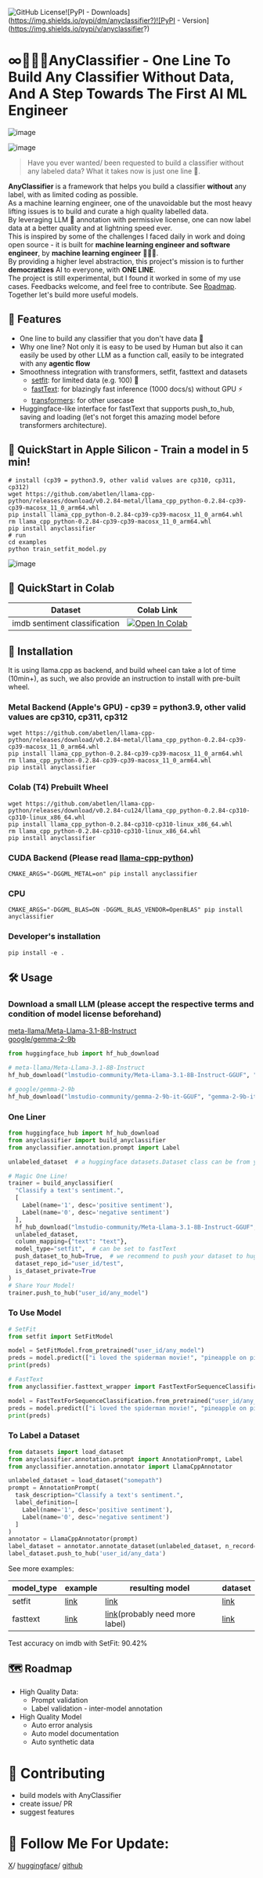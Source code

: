 ![GitHub License](https://img.shields.io/github/license/kenhktsui/anyclassifier?)![PyPI - Downloads](https://img.shields.io/pypi/dm/anyclassifier?)![PyPI - Version](https://img.shields.io/pypi/v/anyclassifier?)

# ∞🧙🏼‍♂️AnyClassifier - One Line To Build Any Classifier Without Data, And A Step Towards The First AI ML Engineer
![image](assets/Traditional_ML_Cycle.png)

![image](assets/AnyClassifier.png)

>Have you ever wanted/ been requested to build a classifier without any labeled data? What it takes now is just one line 🤯.   

**AnyClassifier** is a framework that helps you build a classifier **without** any label, with as limited coding as possible.    
As a machine learning engineer, one of the unavoidable but the most heavy lifting issues is to build and curate a high quality labelled data.   
By leveraging LLM 🤖 annotation with permissive license, one can now label data at a better quality and at lightning speed ever.    
This is inspired by some of the challenges I faced daily in work and doing open source - it is built for **machine learning engineer and software engineer**, by **machine learning engineer** 👨🏻‍💻.    
By providing a higher level abstraction, this project's mission is to further **democratizes** AI to everyone, with **ONE LINE**.   
The project is still experimental, but I found it worked in some of my use cases. Feedbacks welcome, and feel free to contribute. See [Roadmap](#-roadmap).  
Together let's build more useful models.

## 🚀 Features
- One line to build any classifier that you don't have data 🤯
- Why one line? Not only it is easy to be used by Human but also it can easily be used by other LLM as a function call, easily to be integrated with any **agentic flow**
- Smoothness integration with transformers, setfit, fasttext and datasets
  - [setfit](https://github.com/huggingface/setfit): for limited data (e.g. 100) 🤗
  - [fastText](https://github.com/facebookresearch/fastText): for blazingly fast inference (1000 docs/s) without GPU ⚡️
  - [transformers](https://github.com/huggingface/transformers): for other usecase
- Huggingface-like interface for fastText that supports push_to_hub, saving and loading (let's not forget this amazing model before transformers architecture).

## 🏁 QuickStart in Apple Silicon - Train a model in 5 min!
```shell
# install (cp39 = python3.9, other valid values are cp310, cp311, cp312)
wget https://github.com/abetlen/llama-cpp-python/releases/download/v0.2.84-metal/llama_cpp_python-0.2.84-cp39-cp39-macosx_11_0_arm64.whl
pip install llama_cpp_python-0.2.84-cp39-cp39-macosx_11_0_arm64.whl
rm llama_cpp_python-0.2.84-cp39-cp39-macosx_11_0_arm64.whl
pip install anyclassifier
# run
cd examples
python train_setfit_model.py

```
![image](assets/demo.gif)
## 🏁 QuickStart in Colab

| Dataset                       | Colab Link                                                                                                                                                          |
|-------------------------------|---------------------------------------------------------------------------------------------------------------------------------------------------------------------|
| imdb sentiment classification | [![Open In Colab](https://colab.research.google.com/assets/colab-badge.svg)](https://colab.research.google.com/drive/1LB8PUTT9wM1Qb2cY-6Dx-RNiqmyCvRr1?usp=sharing) |


## 🔧 Installation
It is using llama.cpp as backend, and build wheel can take a lot of time (10min+), as such, we also provide an instruction to install with pre-built wheel.
### Metal Backend (Apple's GPU) - cp39 = python3.9, other valid values are cp310, cp311, cp312
```shell
wget https://github.com/abetlen/llama-cpp-python/releases/download/v0.2.84-metal/llama_cpp_python-0.2.84-cp39-cp39-macosx_11_0_arm64.whl
pip install llama_cpp_python-0.2.84-cp39-cp39-macosx_11_0_arm64.whl
rm llama_cpp_python-0.2.84-cp39-cp39-macosx_11_0_arm64.whl
pip install anyclassifier
```

### Colab (T4) Prebuilt Wheel
```shell
wget https://github.com/abetlen/llama-cpp-python/releases/download/v0.2.84-cu124/llama_cpp_python-0.2.84-cp310-cp310-linux_x86_64.whl
pip install llama_cpp_python-0.2.84-cp310-cp310-linux_x86_64.whl
rm llama_cpp_python-0.2.84-cp310-cp310-linux_x86_64.whl
pip install anyclassifier
```

### CUDA Backend (Please read [llama-cpp-python](https://llama-cpp-python.readthedocs.io/en/latest/#installation))
```shell
CMAKE_ARGS="-DGGML_METAL=on" pip install anyclassifier
```

### CPU
```shell
CMAKE_ARGS="-DGGML_BLAS=ON -DGGML_BLAS_VENDOR=OpenBLAS" pip install anyclassifier
```

### Developer's installation
```shell
pip install -e .
```

## 🛠️ Usage
### Download a small LLM (please accept the respective terms and condition of model license beforehand)
[meta-llama/Meta-Llama-3.1-8B-Instruct](https://huggingface.co/meta-llama/Meta-Llama-3.1-8B-Instruct)  
[google/gemma-2-9b](https://huggingface.co/google/gemma-2-9b)
```python
from huggingface_hub import hf_hub_download

# meta-llama/Meta-Llama-3.1-8B-Instruct
hf_hub_download("lmstudio-community/Meta-Llama-3.1-8B-Instruct-GGUF", "Meta-Llama-3.1-8B-Instruct-Q8_0.gguf")

# google/gemma-2-9b
hf_hub_download("lmstudio-community/gemma-2-9b-it-GGUF", "gemma-2-9b-it-Q8_0.gguf")
```

### One Liner
```python
from huggingface_hub import hf_hub_download
from anyclassifier import build_anyclassifier
from anyclassifier.annotation.prompt import Label

unlabeled_dataset  # a huggingface datasets.Dataset class can be from your local json/ csv, or from huggingface hub.

# Magic One Line!
trainer = build_anyclassifier(
  "Classify a text's sentiment.",
  [
    Label(name='1', desc='positive sentiment'),
    Label(name='0', desc='negative sentiment')
  ],
  hf_hub_download("lmstudio-community/Meta-Llama-3.1-8B-Instruct-GGUF", "Meta-Llama-3.1-8B-Instruct-Q8_0.gguf"),  # as you like
  unlabeled_dataset,
  column_mapping={"text": "text"},
  model_type="setfit",  # can be set to fastText
  push_dataset_to_hub=True,  # we recommend to push your dataset to huggingface, so that you won't lose it
  dataset_repo_id="user_id/test",
  is_dataset_private=True
)
# Share Your Model!
trainer.push_to_hub("user_id/any_model")
```

### To Use Model

```python
# SetFit
from setfit import SetFitModel

model = SetFitModel.from_pretrained("user_id/any_model")
preds = model.predict(["i loved the spiderman movie!", "pineapple on pizza is the worst 🤮"])
print(preds)

# FastText
from anyclassifier.fasttext_wrapper import FastTextForSequenceClassification

model = FastTextForSequenceClassification.from_pretrained("user_id/any_model")
preds = model.predict(["i loved the spiderman movie!", "pineapple on pizza is the worst 🤮"])
print(preds)
```

### To Label a Dataset

```python
from datasets import load_dataset
from anyclassifier.annotation.prompt import AnnotationPrompt, Label
from anyclassifier.annotation.annotator import LlamaCppAnnotator

unlabeled_dataset = load_dataset("somepath")
prompt = AnnotationPrompt(
  task_description="Classify a text's sentiment.",
  label_definition=[
    Label(name='1', desc='positive sentiment'),
    Label(name='0', desc='negative sentiment')
  ]
)
annotator = LlamaCppAnnotator(prompt)
label_dataset = annotator.annotate_dataset(unlabeled_dataset, n_record=1000)
label_dataset.push_to_hub('user_id/any_data')

```

See more examples:  

| model_type | example                                  | resulting model                                                                  | dataset                                                                      |
|------------|------------------------------------------|----------------------------------------------------------------------------------|------------------------------------------------------------------------------|
| setfit     | [link](examples/train_setfit_model.py)   | [link](https://huggingface.co/kenhktsui/anyclassifier_setfit_demo)               | [link](https://huggingface.co/datasets/kenhktsui/anyclassifier_dataset_demo) |
| fasttext   | [link](examples/train_fasttext_model.py) | [link](https://huggingface.co/kenhktsui/fasttext_test)(probably need more label) | [link](https://huggingface.co/datasets/kenhktsui/anyclassifier_dataset_demo) |

Test accuracy on imdb with SetFit: 90.42%  

## 🗺️ Roadmap
- High Quality Data:
  - Prompt validation
  - Label validation - inter-model annotation
- High Quality Model
  - Auto error analysis
  - Auto model documentation
  - Auto synthetic data

# 👋 Contributing
- build models with AnyClassifier
- create issue/ PR
- suggest features


# 📩 Follow Me For Update:
[X](https://x.com/kenhktsui)/ [huggingface](https://huggingface.co/kenhktsui)/ [github](https://github.com/kenhktsui)
